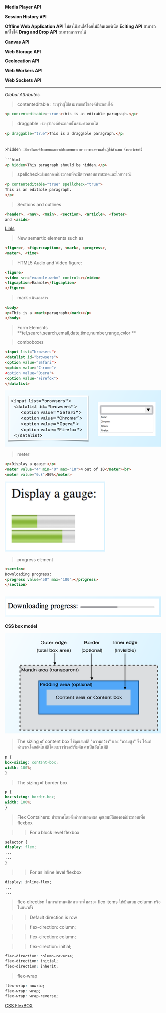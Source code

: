 **Media Player API**

**Session History API**

**Offline Web Application API**
ไม่สาใช้งานได้โดยไม่มีอินเตอร์เน็ต
**Editing API**
สามารถแก้ไขได้
**Drag and Drop API** 
สามารถลากวางได้

**Canvas API**

**Web Storage API**

**Geolocation API**

**Web Workers API**

**Web Sockets API**

---
_Global Attributes_

>contenteditable : ระบุว่าผู้ใช้สามารถแก้ไของค์ประกอบได้

```html
<p contenteditable="true">This is an editable paragraph.</p>
```

>draggable : ระบุว่าองค์ประกอบนั้นสามารถลากได้

```html
<p draggable="true">This is a draggable paragraph.</p>


>hidden :ป้องกันองค์ประกอบและองค์ประกอบทายาทจากการแสดงผลในผู้ใช้ตัวแทน (เบราว์เซอร์)

```html
<p hidden>This paragraph should be hidden.</p>
```

>spellcheck:บ่งบอกองค์ประกอบที่จะมีตรวจสอบการสะกดและไวยากรณ์

```html
<p contenteditable="true" spellcheck="true">
This is an editable paragraph.
</p>
```

>Sections and outlines

```html
<header>, <nav>, <main>, <section>, <article>, <footer>
and <aside>
```
[Linls](http://www.siamhtml.com/sectioning-content-html5-%E0%B8%84%E0%B8%B7%E0%B8%AD%E0%B8%AD%E0%B8%B0%E0%B9%84%E0%B8%A3/)
>New semantic elements such as

```html
<figure>, <figurecaption>, <mark>, <progress>,
<meter>, <time>
```

>HTML5 Audio and Video
>figure: 

```html
<figure>
<video src="example.webm" controls></video>
<figcaption>Example</figcaption>
</figure>
```
>mark :เน้นเอกสาร

```html
<body>
<p>This is a <mark>paragraph</mark></p>
</body>
```

>Form Elements
**tel,search,search,email,date,time,number,range,color **

>comboboxes

```html
<input list=“browsers">
<datalist id="browsers">
<option value=“Safari">
<option value="Chrome”>
<option value=“Opera">
<option value="Firefox">
</datalist>
```
![comboboxes](img/pic01.PNG)

>meter

```html
<p>Display a gauge:</p>
<meter value="4" min="0" max="10">4 out of 10</meter><br>
<meter value="0.8">80%</meter>
```
![meter](img/pic02.PNG)

>progress element

```html
<section>
Downloading progress:
<progress value="50" max="100"></progress>
</section>
```
![progress](img/pic03.PNG)
---
**CSS box model**

![box](img/pic04.PNG)

>The sizing of content box
ใช้คุณสมบัติ "ความกว้าง" และ "ความสูง" ซึ่ง ได้แก่
คำนวณโดยอัตโนมัติโดยเบราว์เซอร์เริ่มต้น
ค่าเป็นอัตโนมัติ

```css
p {
box-sizing: content-box;
width: 100%;
}
```

>The sizing of border box

```css
p {
box-sizing: border-box;
width: 100%;
}
```

>Flex Containers: ประกาศโดยตั้งค่าการแสดงผล
คุณสมบัติขององค์ประกอบเพื่อ flexbox

>>For a block level flexbox

```css
selector {
display: flex;
...
...
}
```
>>For an inline level flexbox

```css
display: inline-flex;
...
...
```

>flex-direction ในการกำหนดทิศทางการไหลของ flex items ให้เป็นแบบ column หรือในแนวตั้ง

>>Default direction is row

>>flex-direction: column;

>>flex-direction: column;

>>flex-direction: initial;

```css
flex-direction: column-reverse;
flex-direction: initial;
flex-direction: inherit;
```

>flex-wrap
```css
flex-wrap: nowrap;
flex-wrap: wrap;
flex-wrap: wrap-reverse;
```
[CSS FlexBOX](http://www.siamhtml.com/css-flexbox-%E0%B8%84%E0%B8%B7%E0%B8%AD%E0%B8%AD%E0%B8%B0%E0%B9%84%E0%B8%A3-%E0%B8%AA%E0%B8%AD%E0%B8%99%E0%B8%A7%E0%B8%B4%E0%B8%98%E0%B8%B5%E0%B9%83%E0%B8%8A%E0%B9%89/)